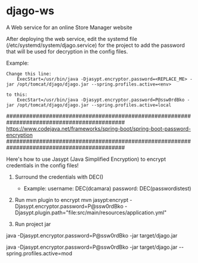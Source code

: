 # djago-ws
A Web service for an online Store Manager website

After deploying the web service, edit the systemd file (/etc/systemd/system/djago.service) for the project to add the password that will be used for decryption in the config files.

Example:

    Change this line:
        ExecStart=/usr/bin/java -Djasypt.encryptor.password=<REPLACE_ME> -jar /opt/tomcat/djago/djago.jar --spring.profiles.active=<env>

    to this:
        ExecStart=/usr/bin/java -Djasypt.encryptor.password=P@ssw0rdBko -jar /opt/tomcat/djago/djago.jar --spring.profiles.active=local

############################################################################################
        https://www.codejava.net/frameworks/spring-boot/spring-boot-password-encryption
############################################################################################

Here's how to use Jasypt (Java Simplified Encryption) to encrypt credentials in the config files!

1. Surround the credentials with DEC()
    - Example:
        username: DEC(dcamara)
        password: DEC(passwordistest)

2. Run mvn plugin to encrypt
mvn jasypt:encrypt -Djasypt.encryptor.password=P@ssw0rdBko -Djasypt.plugin.path="file:src/main/resources/application.yml"

3. Run project jar

java -Djasypt.encryptor.password=P@ssw0rdBko -jar target/djago.jar

java -Djasypt.encryptor.password=P@ssw0rdBko -jar target/djago.jar --spring.profiles.active=mod